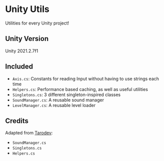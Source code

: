 # Unity Utils
Utilities for every Unity project!

## Unity Version
Unity 2021.2.7f1

## Included
- `Axis.cs`: Constants for reading Input without having to use strings each time
- `Helpers.cs`: Performance based caching, as well as useful utilities
- `Singletons.cs`: 3 different singleton-inspired classes
- `SoundManager.cs`: A reusable sound manager
- `LevelManager.cs`: A reusable level loader

## Credits

Adapted from [Tarodev]():

- `SoundManager.cs`
- `Singletons.cs`
- `Helpers.cs`